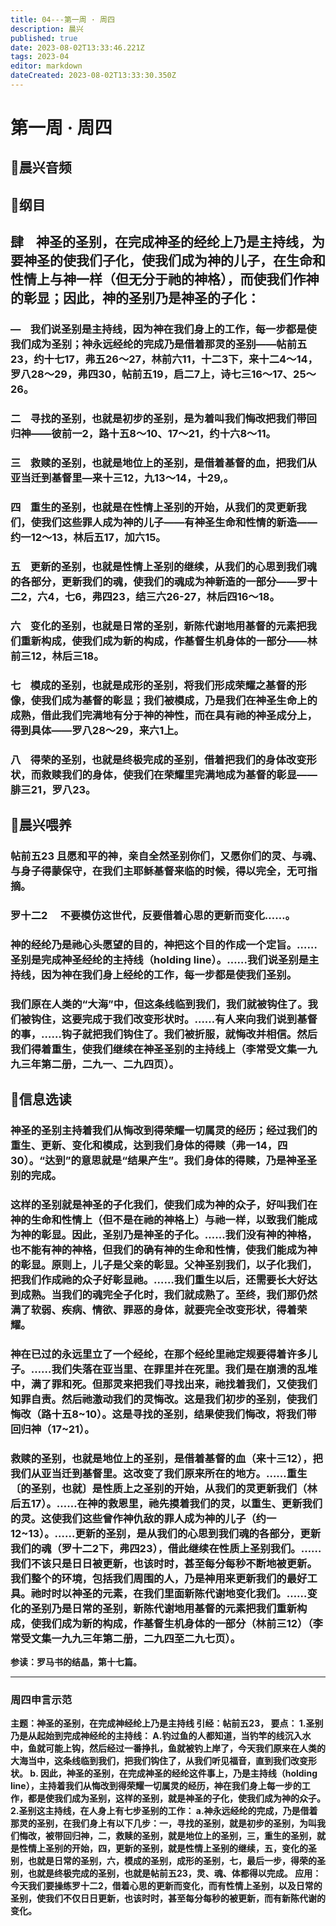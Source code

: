 ```yaml
---
title: 04---第一周 · 周四
description: 晨兴
published: true
date: 2023-08-02T13:33:46.221Z
tags: 2023-04
editor: markdown
dateCreated: 2023-08-02T13:33:30.350Z
---
```


# 第一周 · 周四
## 🎵晨兴音频

## 📖纲目

## **肆    神圣的圣别，在完成神圣的经纶上乃是主持线，为要神圣的使我们子化，使我们成为神的儿子，在生命和性情上与神一样（但无分于祂的神格），而使我们作神的彰显；因此，神的圣别乃是神圣的子化：**

### —    我们说圣别是主持线，因为神在我们身上的工作，每一步都是使我们成为圣别；神永远经纶的完成乃是借着那灵的圣别——帖前五23，约十七17，弗五26～27，林前六11，十二3下，来十二4～14，罗八28～29，弗四30，帖前五19，启二7上，诗七三16～17、25～26。

### 二    寻找的圣别，也就是初步的圣别，是为着叫我们悔改把我们带回归神——彼前一2，路十五8～10、17～21，约十六8～11。

### 三    救赎的圣别，也就是地位上的圣别，是借着基督的血，把我们从亚当迁到基督里—来十三12，九13～14，十29,。

### 四    重生的圣别，也就是在性情上圣别的开始，从我们的灵更新我们，使我们这些罪人成为神的儿子——有神圣生命和性情的新造——约一12～13，林后五17，加六15。

### 五    更新的圣别，也就是性情上圣别的继续，从我们的心思到我们魂的各部分，更新我们的魂，使我们的魂成为神新造的一部分——罗十二2，六4，七6，弗四23，结三六26-27，林后四16～18。

### 六    变化的圣别，也就是日常的圣别，新陈代谢地用基督的元素把我们重新构成，使我们成为新的构成，作基督生机身体的一部分——林前三12，林后三18。

### 七    模成的圣别，也就是成形的圣别，将我们形成荣耀之基督的形像，使我们成为基督的彰显；我们被模成，乃是我们在神圣生命上的成熟，借此我们完满地有分于神的神性，而在具有祂的神圣成分上，得到具体——罗八28～29，来六1上。

### 八    得荣的圣别，也就是终极完成的圣别，借着把我们的身体改变形状，而救赎我们的身体，使我们在荣耀里完满地成为基督的彰显——腓三21，罗八23。

## 📖晨兴喂养

### **帖前五23** **且愿和平的神，亲自全然圣别你们，又愿你们的灵、与魂、与身子得蒙保守，在我们主耶稣基督来临的时候，得以完全，无可指摘。**

### **罗十二2**　 **不要模仿这世代，反要借着心思的更新而变化……。**

### 神的经纶乃是祂心头愿望的目的，神把这个目的作成一个定旨。……圣别是完成神圣经纶的主持线（holding line）。……我们说圣别是主持线，因为神在我们身上经纶的工作，每一步都是使我们圣别。

### 我们原在人类的“大海”中，但这条线临到我们，我们就被钩住了。我们被钩住，这要完成于我们改变形状时。……有人来向我们说到基督的事，……钩子就把我们钩住了。我们被折服，就悔改并相信。然后我们得着重生，使我们继续在神圣圣别的主持线上（李常受文集一九九三年第二册，二九一、二九四页）。

## 📖信息选读

### 神圣的圣别主持着我们从悔改到得荣耀一切属灵的经历；经过我们的重生、更新、变化和模成，达到我们身体的得赎（弗一14，四30）。“达到”的意思就是“结果产生”。我们身体的得赎，乃是神圣圣别的完成。

### 这样的圣别就是神圣的子化我们，使我们成为神的众子，好叫我们在神的生命和性情上（但不是在祂的神格上）与祂一样，以致我们能成为神的彰显。因此，圣别乃是神圣的子化。……我们没有神的神格，也不能有神的神格，但我们的确有神的生命和性情，使我们能成为神的彰显。原则上，儿子是父亲的彰显。父神圣别我们，以子化我们，把我们作成祂的众子好彰显祂。……我们重生以后，还需要长大好达到成熟。当我们的魂完全子化时，我们就成熟了。至终，我们那仍然满了软弱、疾病、情欲、罪恶的身体，就要完全改变形状，得着荣耀。

### 神在已过的永远里立了一个经纶，在那个经纶里祂定规要得着许多儿子。……我们失落在亚当里、在罪里并在死里。我们是在崩溃的乱堆中，满了罪和死。但那灵来把我们寻找出来，祂找着我们，又使我们知罪自责。然后祂激动我们的灵悔改。这是我们初步的圣别，使我们悔改（路十五8~10）。这是寻找的圣别，结果使我们悔改，将我们带回归神（17~21）。

### 救赎的圣别，也就是地位上的圣别，是借着基督的血（来十三12），把我们从亚当迁到基督里。这改变了我们原来所在的地方。……重生〔的圣别，也就〕是性质上之圣别的开始，从我们的灵更新我们（林后五17）。……在神的救恩里，祂先摸着我们的灵，以重生、更新我们的灵。这使我们这些曾作神仇敌的罪人成为神的儿子（约一12~13）。……更新的圣别，是从我们的心思到我们魂的各部分，更新我们的魂（罗十二2下，弗四23），借此继续在性质上圣别我们。……我们不该只是日日被更新，也该时时，甚至每分每秒不断地被更新。我们整个的环境，包括我们周围的人，乃是神用来更新我们的最好工具。祂时时以神圣的元素，在我们里面新陈代谢地变化我们。……变化的圣别乃是日常的圣别，新陈代谢地用基督的元素把我们重新构成，使我们成为新的构成，作基督生机身体的一部分（林前三12）（李常受文集一九九三年第二册，二九四至二九七页）。
**参读：罗马书的结晶，第十七篇。**

---
### 周四申言示范
**主题：神圣的圣别，在完成神经纶上乃是主持线
引经：帖前五23，
要点：
1.圣别乃是从起始到完成神经纶的主持线：
A.钓过鱼的人都知道，当钓竿的线沉入水中，鱼就可能上钩，然后经过一番挣扎，鱼就被钓上岸了，今天我们原来在人类的大海当中，这条线临到我们，把我们钩住了，从我们听见福音，直到我们改变形状。
b. 因此，神圣的圣别，在完成神圣的经纶这件事上，乃是主持线（holding line），主持着我们从悔改到得荣耀一切属灵的经历，神在我们身上每一步的工作，都是使我们成为圣别，这样的圣别，就是神圣的子化，使我们成为神的众子。
2.圣别这主持线，在人身上有七步圣别的工作：
a.神永远经纶的完成，乃是借着那灵的圣别，在我们身上有以下几步：一，寻找的圣别，就是初步的圣别，为叫我们悔改，被带回归神，二，救赎的圣别，就是地位上的圣别，三，重生的圣别，就是性情上圣别的开始，四，更新的圣别，就是性情上圣别的继续，五，变化的圣别，也就是日常的圣别，六，模成的圣别，成形的圣别，七，最后一步，得荣的圣别，也就是终极完成的圣别，也就是帖前五23，灵、魂、体都得以完成。
应用：今天我们要操练罗十二2，借着心思的更新而变化，而有性情上圣别，以及日常的圣别，使我们不仅日日更新，也该时时，甚至每分每秒的被更新，而有新陈代谢的变化。**
<!-- Google tag (gtag.js) -->
<script async src="https://www.googletagmanager.com/gtag/js?id=G-1P8709Z16T"></script>
<script>
  window.dataLayer = window.dataLayer || [];
  function gtag(){dataLayer.push(arguments);}
  gtag('js', new Date());

  gtag('config', 'G-1P8709Z16T');
</script>
